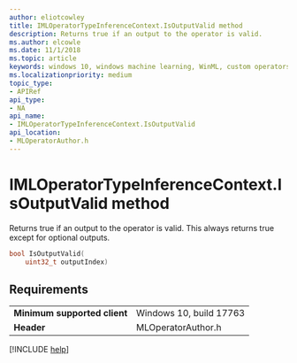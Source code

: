 ```yaml
---
author: eliotcowley
title: IMLOperatorTypeInferenceContext.IsOutputValid method
description: Returns true if an output to the operator is valid.
ms.author: elcowle
ms.date: 11/1/2018
ms.topic: article
keywords: windows 10, windows machine learning, WinML, custom operators, IsOutputValid
ms.localizationpriority: medium
topic_type:
- APIRef
api_type:
- NA
api_name:
- IMLOperatorTypeInferenceContext.IsOutputValid
api_location:
- MLOperatorAuthor.h
---
```


# IMLOperatorTypeInferenceContext.IsOutputValid method

Returns true if an output to the operator is valid. This always returns true except for optional outputs.

```cpp
bool IsOutputValid(
    uint32_t outputIndex)
```

## Requirements

| | |
|-|-|
| **Minimum supported client** | Windows 10, build 17763 |
| **Header** | MLOperatorAuthor.h |

[!INCLUDE [help](../includes/get-help.md)]
